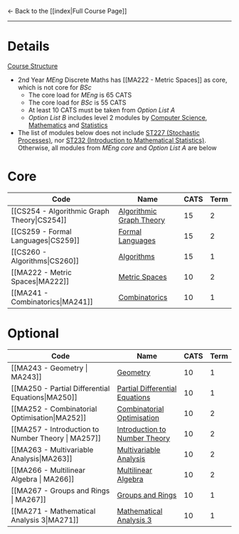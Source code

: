 ← Back to the [[index|Full Course Page]]
- - -
# Details
[Course Structure](https://warwick.ac.uk/fac/sci/dcs/teaching/courses/dm2meng-2425)
- 2nd Year *MEng* Discrete Maths has [[MA222 - Metric Spaces]] as core, which is not core for *BSc*
	- The core load for *MEng* is 65 CATS
	- The core load for *BSc* is 55 CATS
	- At least 10 CATS must be taken from *Option List A*
	- *Option List B* includes level 2 modules by [Computer Science](https://warwick.ac.uk/fac/sci/dcs/teaching/modules/), [Mathematics](https://warwick.ac.uk/fac/sci/maths/currentstudents/ughandbook/year2) and [Statistics](https://warwick.ac.uk/fac/sci/statistics/currentstudents/modules/)
- The list of modules below does not include [ST227 (Stochastic Processes)](https://courses.warwick.ac.uk/modules/2023/ST227-10), nor [ST232 (Introduction to Mathematical Statistics)](https://courses.warwick.ac.uk/modules/2023/ST232-15). Otherwise, all modules from *MEng core* and *Option List A* are below 
# Core 

| Code                                         | Name                                                                                         | CATS | Term |
| -------------------------------------------- | -------------------------------------------------------------------------------------------- | ---- | ---- |
| [[CS254 -  Algorithmic Graph Theory\|CS254]] | [Algorithmic Graph Theory](https://warwick.ac.uk/fac/sci/dcs/teaching/modules/cs254/)        | 15   | 2    |
| [[CS259 - Formal Languages\|CS259]]          | [Formal Languages](https://warwick.ac.uk/fac/sci/dcs/teaching/modules/cs259/)                | 15   | 2    |
| [[CS260 - Algorithms\|CS260]]                | [Algorithms](https://warwick.ac.uk/fac/sci/dcs/teaching/modules/cs260/)                      | 15   | 1    |
| [[MA222 - Metric Spaces\|MA222]]             | [Metric Spaces](https://warwick.ac.uk/fac/sci/maths/currentstudents/ughandbook/ext/ma222/)   | 10   | 2    |
| [[MA241 - Combinatorics\|MA241]]             | [Combinatorics](https://warwick.ac.uk/fac/sci/maths/currentstudents/ughandbook/year2/ma241/) | 10   | 1    |
# Optional

| Code                                               | Name                                                                                                          | CATS | Term |
| -------------------------------------------------- | ------------------------------------------------------------------------------------------------------------- | ---- | ---- |
| [[MA243 - Geometry \| MA243]]                      | [Geometry](https://warwick.ac.uk/fac/sci/maths/currentstudents/ughandbook/year2/ma243/)                       | 10   | 1    |
| [[MA250 - Partial Differential Equations\|MA250]]  | [Partial Differential Equations](https://warwick.ac.uk/fac/sci/maths/currentstudents/ughandbook/year2/ma250/) | 10   | 1    |
| [[MA252 - Combinatorial Optimisation\|MA252]]      | [Combinatorial Optimisation](https://warwick.ac.uk/fac/sci/maths/currentstudents/ughandbook/year2/ma252/)     | 10   | 2    |
| [[MA257 - Introduction to Number Theory \| MA257]] | [Introduction to Number Theory](https://warwick.ac.uk/fac/sci/maths/currentstudents/ughandbook/year2/ma257/)  | 10   | 2    |
| [[MA263 - Multivariable Analysis\|MA263]]          | [Multivariable Analysis](https://warwick.ac.uk/fac/sci/maths/currentstudents/ughandbook/year2/ma263/)         | 10   | 2    |
| [[MA266 - Multilinear Algebra \| MA266]]           | [Multilinear Algebra](https://warwick.ac.uk/fac/sci/maths/currentstudents/ughandbook/year2/ma266/)            | 10   | 2    |
| [[MA267 - Groups and Rings \| MA267]]              | [Groups and Rings](https://warwick.ac.uk/fac/sci/maths/currentstudents/ughandbook/ext/ma267/)                 | 10   | 1    |
| [[MA271 - Mathematical Analysis 3\|MA271]]         | [Mathematical Analysis 3](https://warwick.ac.uk/fac/sci/maths/currentstudents/ughandbook/ext/ma271/)          | 10   | 1    |
